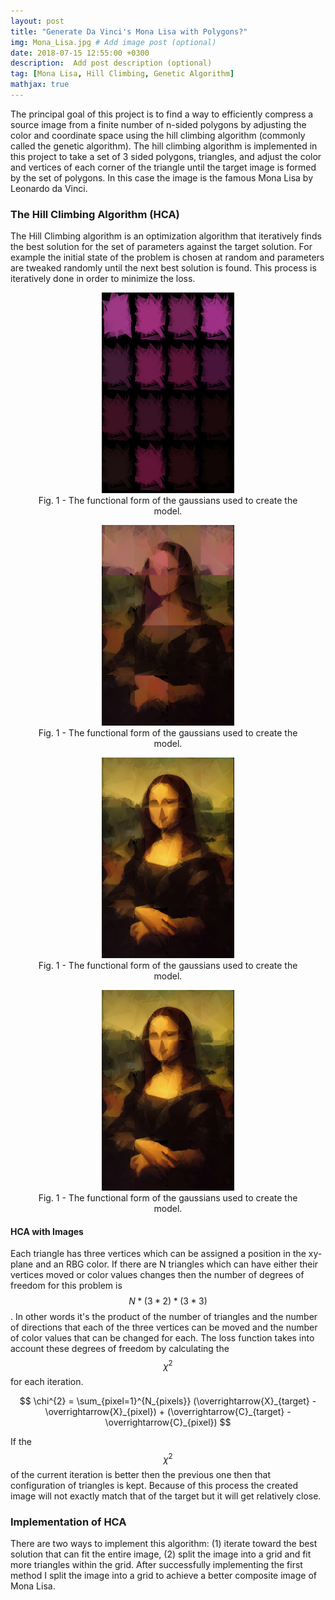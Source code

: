 ```yaml
---
layout: post
title: "Generate Da Vinci's Mona Lisa with Polygons?"
img: Mona_Lisa.jpg # Add image post (optional)
date: 2018-07-15 12:55:00 +0300
description:  Add post description (optional)
tag: [Mona Lisa, Hill Climbing, Genetic Algorithm]
mathjax: true
---
```

The principal goal of this project is to find a way to efficiently compress a source image from a finite number of n-sided polygons by adjusting the color and coordinate space using the hill climbing algorithm (commonly called the genetic algorithm). The hill climbing algorithm is implemented in this project to take a set of 3 sided polygons, triangles, and adjust the color and vertices of each corner of the triangle until the target image is formed by the set of polygons. In this case the image is the famous Mona Lisa by Leonardo da Vinci.

### The Hill Climbing Algorithm (HCA) ###
The Hill Climbing algorithm is an optimization algorithm that iteratively finds the best solution for the set of parameters against the target solution. For example the initial state of the problem is chosen at random and parameters are tweaked randomly until the next best solution is found. This process is iteratively done in order to minimize the loss.

<div style="text-align: center">
<figure>
   <img src="/images/mona_lisa/MONA_LISA_0000000.png" alt="" height="50%" width="50%">
   <figcaption>Fig. 1 - The functional form of the gaussians used to create the model. </figcaption>
 </figure>
 </div>

<div style="text-align: center">
<figure>
   <img src="/images/mona_lisa/MONA_LISA_0060000.png" alt="" height="50%" width="50%">
   <figcaption>Fig. 1 - The functional form of the gaussians used to create the model. </figcaption>
 </figure>
 </div>

<div style="text-align: center">
<figure>
   <img src="/images/mona_lisa/MONA_LISA_2140000.png" alt="" height="50%" width="50%">
   <figcaption>Fig. 1 - The functional form of the gaussians used to create the model. </figcaption>
 </figure>
 </div>

<div style="text-align: center">
<figure>
   <img src="/images/mona_lisa/MONA_LISA_2990000.png" alt="" height="50%" width="50%">
   <figcaption>Fig. 1 - The functional form of the gaussians used to create the model. </figcaption>
 </figure>
 </div>


#### HCA with Images ####

Each triangle has three vertices which can be assigned a position in the xy-plane and an RBG color. If there are N triangles which can have either their vertices moved or color values changes then the number of degrees of freedom for this problem is $$ N*(3 * 2)*(3 * 3) $$ . In other words it's the product of the number of triangles and the number of directions that each of the three vertices can be moved and the number of color values that can be changed for each. The loss function takes into account these degrees of freedom by calculating the $$\chi^{2}$$ for each iteration.

$$ \chi^{2} = \sum_{pixel=1}^{N_{pixels}} (\overrightarrow{X}_{target} - \overrightarrow{X}_{pixel}) + (\overrightarrow{C}_{target} - \overrightarrow{C}_{pixel}) $$

If the $$\chi^{2}$$ of the current iteration is better then the previous one then that configuration of triangles is kept. Because of this process the created image will not exactly match that of the target but it will get relatively close.

### Implementation of HCA ###

There are two ways to implement this algorithm: (1) iterate toward the best solution that can fit the entire image, (2) split the image into a grid and fit more triangles within the grid. After successfully implementing the first method I split the image into a grid to achieve a better composite image of Mona Lisa.



